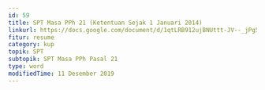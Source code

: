```yaml
---
id: 59
title: SPT Masa PPh 21 (Ketentuan Sejak 1 Januari 2014)
linkurl: https://docs.google.com/document/d/1qtLRB912ujBNUttt-JV--_jPg5DpKYHimPxLgC8-R6M/edit?usp=drivesdk
fitur: resume
category: kup
topik: SPT
subtopik: SPT Masa PPh Pasal 21
type: word
modifiedTime: 11 Desember 2019
---
```


